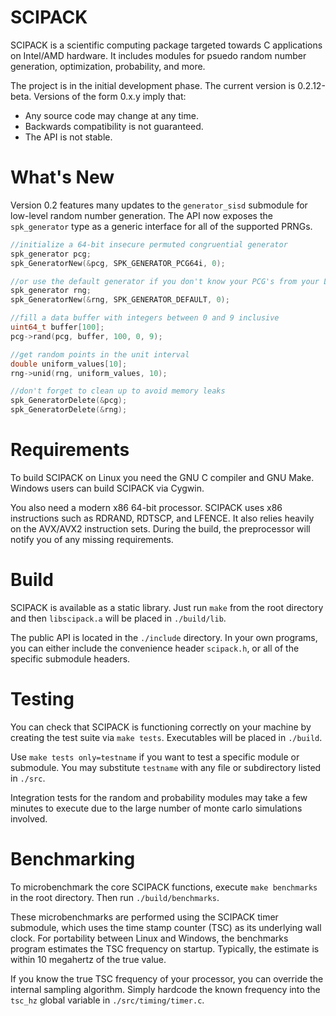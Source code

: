 # SCIPACK
SCIPACK is a scientific computing package targeted towards C applications on Intel/AMD hardware. 
It includes modules for psuedo random number generation, optimization, probability, and more.

The project is in the initial development phase. 
The current version is 0.2.12-beta. 
Versions of the form 0.x.y imply that:
* Any source code may change at any time.
* Backwards compatibility is not guaranteed.
* The API is not stable.

# What's New
Version 0.2 features many updates to the `generator_sisd` submodule for low-level random number generation. 
The API now exposes the `spk_generator` type as a generic interface for all of the supported PRNGs.

```C
//initialize a 64-bit insecure permuted congruential generator
spk_generator pcg;
spk_GeneratorNew(&pcg, SPK_GENERATOR_PCG64i, 0);

//or use the default generator if you don't know your PCG's from your LCG's
spk_generator rng;
spk_GeneratorNew(&rng, SPK_GENERATOR_DEFAULT, 0);

//fill a data buffer with integers between 0 and 9 inclusive
uint64_t buffer[100];
pcg->rand(pcg, buffer, 100, 0, 9);

//get random points in the unit interval
double uniform_values[10];
rng->unid(rng, uniform_values, 10);

//don't forget to clean up to avoid memory leaks
spk_GeneratorDelete(&pcg);
spk_GeneratorDelete(&rng);
```

# Requirements
To build SCIPACK on Linux you need the GNU C compiler and GNU Make. Windows users can build SCIPACK via Cygwin.

You also need a modern x86 64-bit processor. SCIPACK uses x86 instructions such as RDRAND, RDTSCP, and LFENCE. 
It also relies heavily on the AVX/AVX2 instruction sets. 
During the build, the preprocessor will notify you of any missing requirements.

# Build
SCIPACK is available as a static library. 
Just run `make` from the root directory and then `libscipack.a` will be placed in `./build/lib`.

The public API is located in the `./include` directory. 
In your own programs, you can either include the convenience header `scipack.h`, or all of the specific submodule headers.

# Testing
You can check that SCIPACK is functioning correctly on your machine by creating the test suite via `make tests`. 
Executables will be placed in `./build`.

Use `make tests only=testname` if you want to test a specific module or submodule. 
You may substitute `testname` with any file or subdirectory listed in `./src`.

Integration tests for the random and probability modules may take a few minutes to execute due to the large number of monte carlo simulations involved.

# Benchmarking
To microbenchmark the core SCIPACK functions, execute `make benchmarks` in the root directory. Then run `./build/benchmarks`.
 
These microbenchmarks are performed using the SCIPACK timer submodule, which uses the time stamp counter (TSC) as its underlying wall clock. 
For portability between Linux and Windows, the benchmarks program estimates the TSC frequency on startup. 
Typically, the estimate is within 10 megahertz of the true value.

If you know the true TSC frequency of your processor, you can override the internal sampling algorithm. 
Simply hardcode the known frequency into the `tsc_hz` global variable in `./src/timing/timer.c`.
